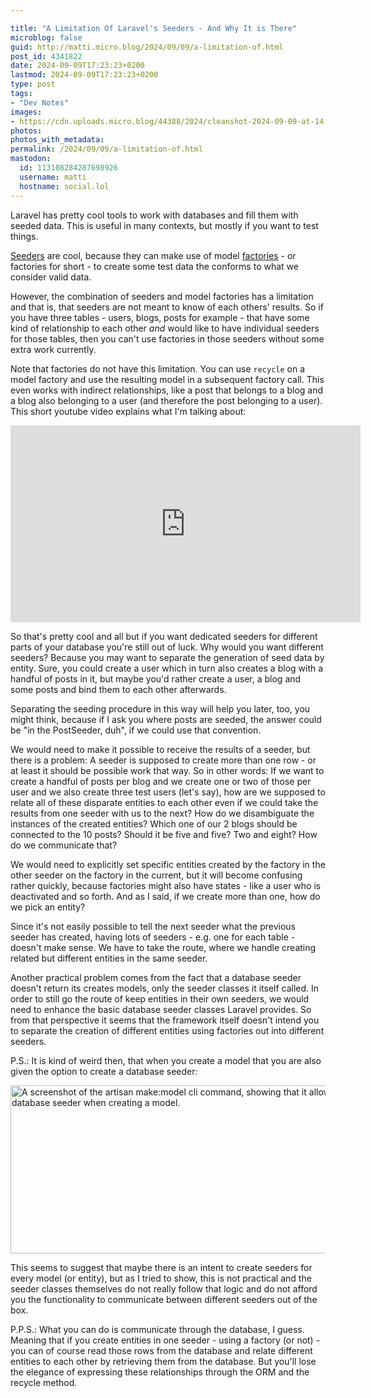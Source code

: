 ```yaml
---

title: "A Limitation Of Laravel's Seeders - And Why It is There"
microblog: false
guid: http://matti.micro.blog/2024/09/09/a-limitation-of.html
post_id: 4341822
date: 2024-09-09T17:23:23+0200
lastmod: 2024-09-09T17:23:23+0200
type: post
tags:
- "Dev Notes"
images:
- https://cdn.uploads.micro.blog/44388/2024/cleanshot-2024-09-09-at-14.35.532x.png
photos:
photos_with_metadata:
permalink: /2024/09/09/a-limitation-of.html
mastodon:
  id: 113108284287698926
  username: matti
  hostname: social.lol
---
```

Laravel has pretty cool tools to work with databases and fill them with seeded data. This is useful in many contexts, but mostly if you want to test things.

[Seeders](https://laravel.com/docs/11.x/seeding) are cool, because they can make use of model [factories](https://laravel.com/docs/11.x/eloquent-factories) - or factories for short - to create some test data the conforms to what we consider valid data.

However, the combination of seeders and model factories has a limitation and that is, that seeders are not meant to know of each others' results. So if you have three tables - users, blogs, posts for example -  that have some kind of relationship to each other _and_ would like to have individual seeders for those tables, then you can't use factories in those seeders without some extra work currently.

Note that factories do not have this limitation. You can use `recycle` on a model factory and use the resulting model in a subsequent factory call. This even works with indirect relationships, like a post that belongs to a blog and a blog also belonging to a user (and therefore the post belonging to a user). This short youtube video explains what I'm talking about:

<iframe width="560" height="315" src="https://www.youtube-nocookie.com/embed/8sNkNOTkEXY?si=8u0a5xnhxd-ozP_B" title="YouTube video player" frameborder="0" allow="accelerometer; autoplay; clipboard-write; encrypted-media; gyroscope; picture-in-picture; web-share" referrerpolicy="strict-origin-when-cross-origin" allowfullscreen></iframe>

So that's pretty cool and all but if you want dedicated seeders for different parts of your database you're still out of luck. Why would you want different seeders? Because you may want to separate the generation of seed data by entity. Sure, you could create a user which in turn also creates a blog with a handful of posts in it, but maybe you'd rather create a user, a blog and some posts and bind them to each other afterwards.

Separating the seeding procedure in this way will help you later, too, you might think, because if I ask you where posts are seeded, the answer could be "in the PostSeeder, duh", if we could use that convention.

We would need to make it possible to receive the results of a seeder, but there is a problem: A seeder is supposed to create more than one row - or at least it should be possible work that way. So in other words: If we want to create a handful of posts per blog and we create one or two of those per user and we also create three test users (let's say), how are we supposed to relate all of these disparate entities to each other even if we could take the results from one seeder with us to the next? How do we disambiguate the instances of the created entities? Which one of our 2 blogs should be connected to the 10 posts? Should it be five and five? Two and eight? How do we communicate that?

We would need to explicitly set specific entities created by the factory in the other seeder on the factory in the current, but it will become confusing rather quickly, because factories might also have states - like a user who is deactivated and so forth. And as I said, if we create more than one, how do we pick an entity?

Since it's not easily possible to tell the next seeder what the previous seeder has created, having lots of seeders - e.g. one for each table - doesn't make sense. We have to take the route, where we handle creating related but different entities in the same seeder.

Another practical problem comes from the fact that a database seeder doesn't return its creates models, only the seeder classes it itself called. In order to still go the route of keep entities in their own seeders, we would need to enhance the basic database seeder classes Laravel provides. So from that perspective it seems that the framework itself doesn't intend you to separate the creation of different entities using factories out into different seeders.

P.S.: It is kind of weird then, that when you create a model that you are also given the option to create a database seeder:

<img src="uploads/2024/cleanshot-2024-09-09-at-14.35.532x.png" alt="A screenshot of the artisan make:model cli command, showing that it allows to create a database seeder when creating a model." title="CleanShot 2024-09-09 at 14.35.53@2x.png" border="0" width="598" height="269" />

This seems to suggest that maybe there is an intent to create seeders for every model (or entity), but as I tried to show, this is not practical and the seeder classes themselves do not really follow that logic and do not afford you the functionality to communicate between different seeders out of the box.

P.P.S.: What you can do is communicate through the database, I guess. Meaning that if you create entities in one seeder - using a factory (or not) - you can of course read those rows from the database and relate different entities to each other by retrieving them from the database. But you'll lose the elegance of expressing these relationships through the ORM and the recycle method.
